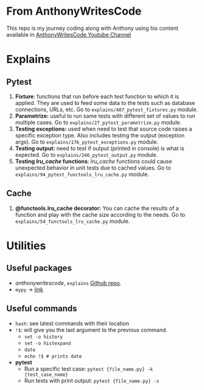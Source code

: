 # From AnthonyWritesCode
This repo is my journey coding along with Anthony using his content available in [AnthonyWritesCode Youtube Channel](https://www.youtube.com/@anthonywritescode)

# Explains

## Pytest
1. **Fixture**: functions that run before each test function to which it is applied. They are used to feed some data to the tests such as database connections, URLs, etc. Go to `explains/487_pytest_fixtures.py` module.
1. **Parametrize:** useful to run same tests with different set of values to run multiple cases. Go to `explains/27_pytest_parametrize.py` module.
1. **Testing exceptions:** used when need to test that source code raises a specific exception type. Also includes testing the output (exception args). Go to `explains/176_pytest_exceptions.py` module.
1. **Testing output:** need to test if output (printed in console) is what is expected. Go to `explains/246_pytest_output.py` module.
1. **Testing _lru_cache_ functions**: _lru_cache_ functions could cause unexpected behavior in unit tests due to cached values. Go to `explains/94_pytest_functools_lru_cache.py` module.

## Cache
1. **@functools.lru_cache decorator:** You can cache the results of a function and play with the cache size according to the needs. Go to `explains/54_functools_lru_cache.py` module.


# Utilities

## Useful packages
- _anthonywritescode_, `explains` [Github repo](https://github.com/anthonywritescode/explains).
- `mypy` -> [link](https://pypi.org/project/mypy/)

## Useful commands
- `hash`: see latest commands with their location
- `!$`: will give you the last argument to the previous command.
    + `set -o history`
    + `set -o histexpand`
    + `date`
    + `echo !$ # prints date`
- **pytest**
    + Run a specific test case: `pytest {file_name.py} -k {test_case_name}`
    + Run tests with print output: `pytest {file_name.py} -s`
